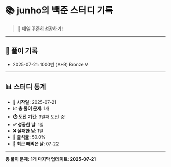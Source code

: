 # 📚 junho의 백준 스터디 기록

> 🎯 **매일 꾸준히 성장하기!**

---

## 📅 풀이 기록

- 2025-07-21: 1000번 (A+B) Bronze V

---

## 📊 스터디 통계

- **📅 시작일**: 2025-07-21
- **📈 총 풀이 문제**: 1개
- **⏱️ 도전 기간**: 3일째 도전 중!
- **✅ 성공한 날**: 1일
- **❌ 실패한 날**: 1일
- **🎯 출석률**: 50.0%
- **📝 최근 빼먹은 날**: 07-22

---

**총 풀이 문제: 1개**
**마지막 업데이트: 2025-07-21**
